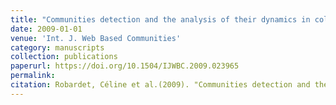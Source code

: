 ```yaml
---
title: "Communities detection and the analysis of their dynamics in collaborative networks"
date: 2009-01-01
venue: 'Int. J. Web Based Communities'
category: manuscripts
collection: publications
paperurl: https://doi.org/10.1504/IJWBC.2009.023965
permalink: 
citation: Robardet, Céline et al.(2009). "Communities detection and the analysis of their dynamics in collaborative networks". Int. J. Web Based Communities. 5(2).
---
```


